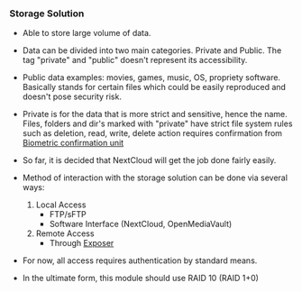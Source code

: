 
### <a name="storage"></a>Storage Solution
- Able to store large volume of data.
- Data can be divided into two main categories. Private and Public. The tag "private" and "public" doesn't represent its accessibility.
- Public data examples: movies, games, music, OS, propriety software. Basically stands for certain files which could be easily reproduced and doesn't pose security risk.
- Private is for the data that is more strict and sensitive, hence the name. Files, folders and dir's marked with "private" have strict file system rules such as deletion, read, write, delete action requires confirmation from [Biometric confirmation unit](#biometric-confirmation-unit)
- So far, it is decided that NextCloud will get the job done fairly easily.
- Method of interaction with the storage solution can be done via several ways:
    1. Local Access
        - FTP/sFTP
        - Software Interface (NextCloud, OpenMediaVault)
    2. Remote Access
        - Through [Exposer](#exposer)

- For now, all access requires authentication by standard means.
- In the ultimate form, this module should use RAID 10 (RAID 1+0)
